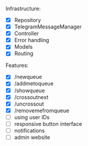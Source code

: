 Infrastructure:
- [x] Repository
- [x] TelegramMessageManager
- [x] Controller
- [x] Error handling
- [x] Models
- [x] Routing

Features:
- [x] /newqueue
- [x] /addmetoqueue
- [x] /showqueue
- [x] /crossoutnext
- [x] /uncrossout
- [x] /removemefromqueue
- [ ] using user IDs
- [ ] responsive button interface
- [ ] notifications
- [ ] admin website
